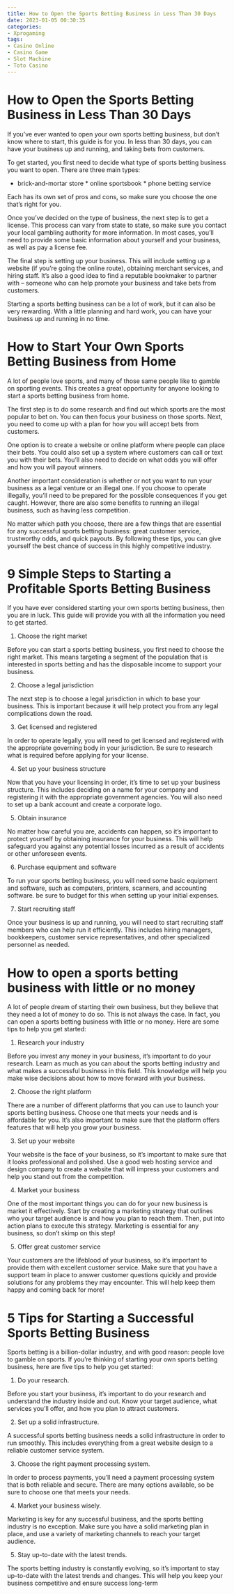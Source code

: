 ```yaml
---
title: How to Open the Sports Betting Business in Less Than 30 Days
date: 2023-01-05 00:30:35
categories:
- Xprogaming
tags:
- Casino Online
- Casino Game
- Slot Machine
- Toto Casino
---
```



#  How to Open the Sports Betting Business in Less Than 30 Days

If you’ve ever wanted to open your own sports betting business, but don’t know where to start, this guide is for you. In less than 30 days, you can have your business up and running, and taking bets from customers.

To get started, you first need to decide what type of sports betting business you want to open. There are three main types:

* brick-and-mortar store * online sportsbook * phone betting service

Each has its own set of pros and cons, so make sure you choose the one that’s right for you.

Once you’ve decided on the type of business, the next step is to get a license. This process can vary from state to state, so make sure you contact your local gambling authority for more information. In most cases, you’ll need to provide some basic information about yourself and your business, as well as pay a license fee.

The final step is setting up your business. This will include setting up a website (if you’re going the online route), obtaining merchant services, and hiring staff. It’s also a good idea to find a reputable bookmaker to partner with – someone who can help promote your business and take bets from customers.

Starting a sports betting business can be a lot of work, but it can also be very rewarding. With a little planning and hard work, you can have your business up and running in no time.

#  How to Start Your Own Sports Betting Business from Home

A lot of people love sports, and many of those same people like to gamble on sporting events. This creates a great opportunity for anyone looking to start a sports betting business from home.

The first step is to do some research and find out which sports are the most popular to bet on. You can then focus your business on those sports. Next, you need to come up with a plan for how you will accept bets from customers.

One option is to create a website or online platform where people can place their bets. You could also set up a system where customers can call or text you with their bets. You’ll also need to decide on what odds you will offer and how you will payout winners.

Another important consideration is whether or not you want to run your business as a legal venture or an illegal one. If you choose to operate illegally, you’ll need to be prepared for the possible consequences if you get caught. However, there are also some benefits to running an illegal business, such as having less competition.

No matter which path you choose, there are a few things that are essential for any successful sports betting business: great customer service, trustworthy odds, and quick payouts. By following these tips, you can give yourself the best chance of success in this highly competitive industry.

#  9 Simple Steps to Starting a Profitable Sports Betting Business

If you have ever considered starting your own sports betting business, then you are in luck. This guide will provide you with all the information you need to get started.

1. Choose the right market 

Before you can start a sports betting business, you first need to choose the right market. This means targeting a segment of the population that is interested in sports betting and has the disposable income to support your business.

2. Choose a legal jurisdiction 

The next step is to choose a legal jurisdiction in which to base your business. This is important because it will help protect you from any legal complications down the road.

3. Get licensed and registered 

In order to operate legally, you will need to get licensed and registered with the appropriate governing body in your jurisdiction. Be sure to research what is required before applying for your license.

4. Set up your business structure 

Now that you have your licensing in order, it’s time to set up your business structure. This includes deciding on a name for your company and registering it with the appropriate government agencies. You will also need to set up a bank account and create a corporate logo.

5. Obtain insurance 

No matter how careful you are, accidents can happen, so it’s important to protect yourself by obtaining insurance for your business. This will help safeguard you against any potential losses incurred as a result of accidents or other unforeseen events.

6. Purchase equipment and software 

To run your sports betting business, you will need some basic equipment and software, such as computers, printers, scanners, and accounting software. be sure to budget for this when setting up your initial expenses.

7. Start recruiting staff 

Once your business is up and running, you will need to start recruiting staff members who can help run it efficiently. This includes hiring managers, bookkeepers, customer service representatives, and other specialized personnel as needed.

#  How to open a sports betting business with little or no money

A lot of people dream of starting their own business, but they believe that they need a lot of money to do so. This is not always the case. In fact, you can open a sports betting business with little or no money. Here are some tips to help you get started:

1. Research your industry

Before you invest any money in your business, it’s important to do your research. Learn as much as you can about the sports betting industry and what makes a successful business in this field. This knowledge will help you make wise decisions about how to move forward with your business.

2. Choose the right platform

There are a number of different platforms that you can use to launch your sports betting business. Choose one that meets your needs and is affordable for you. It’s also important to make sure that the platform offers features that will help you grow your business.

3. Set up your website

Your website is the face of your business, so it’s important to make sure that it looks professional and polished. Use a good web hosting service and design company to create a website that will impress your customers and help you stand out from the competition.

4. Market your business

One of the most important things you can do for your new business is market it effectively. Start by creating a marketing strategy that outlines who your target audience is and how you plan to reach them. Then, put into action plans to execute this strategy. Marketing is essential for any business, so don’t skimp on this step!

5. Offer great customer service

Your customers are the lifeblood of your business, so it’s important to provide them with excellent customer service. Make sure that you have a support team in place to answer customer questions quickly and provide solutions for any problems they may encounter. This will help keep them happy and coming back for more!

#  5 Tips for Starting a Successful Sports Betting Business

Sports betting is a billion-dollar industry, and with good reason: people love to gamble on sports. If you’re thinking of starting your own sports betting business, here are five tips to help you get started:

1. Do your research.

Before you start your business, it’s important to do your research and understand the industry inside and out. Know your target audience, what services you’ll offer, and how you plan to attract customers.

2. Set up a solid infrastructure.

A successful sports betting business needs a solid infrastructure in order to run smoothly. This includes everything from a great website design to a reliable customer service system.

3. Choose the right payment processing system.

In order to process payments, you’ll need a payment processing system that is both reliable and secure. There are many options available, so be sure to choose one that meets your needs.

4. Market your business wisely.

Marketing is key for any successful business, and the sports betting industry is no exception. Make sure you have a solid marketing plan in place, and use a variety of marketing channels to reach your target audience.

5. Stay up-to-date with the latest trends.

The sports betting industry is constantly evolving, so it’s important to stay up-to-date with the latest trends and changes. This will help you keep your business competitive and ensure success long-term